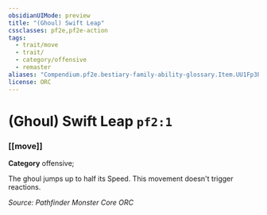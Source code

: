 ```yaml
---
obsidianUIMode: preview
title: "(Ghoul) Swift Leap"
cssclasses: pf2e,pf2e-action
tags:
  - trait/move
  - trait/
  - category/offensive
  - remaster
aliases: "Compendium.pf2e.bestiary-family-ability-glossary.Item.UU1Fp3PRuTFONjC9"
license: ORC
---
```

# (Ghoul) Swift Leap `pf2:1`

### [[move]]

**Category** offensive; 




The ghoul jumps up to half its Speed. This movement doesn't trigger reactions.

*Source: Pathfinder Monster Core*
*ORC*